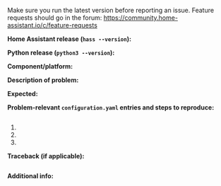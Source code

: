 Make sure you run the latest version before reporting an issue. Feature requests should go in the forum: https://community.home-assistant.io/c/feature-requests

**Home Assistant release (`hass --version`):**


**Python release (`python3 --version`):**


**Component/platform:**


**Description of problem:**


**Expected:**


**Problem-relevant `configuration.yaml` entries and steps to reproduce:**
```yaml

```

1. 
2. 
3. 

**Traceback (if applicable):**
```bash

```

**Additional info:**

